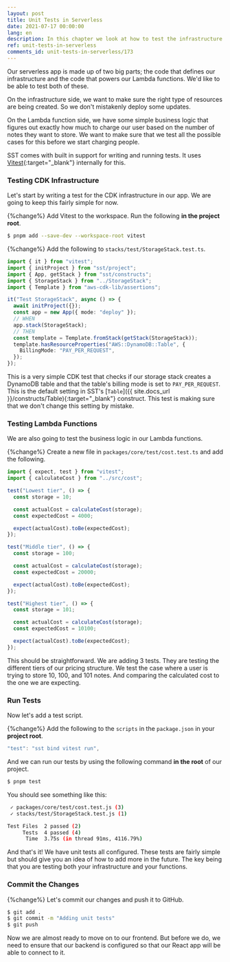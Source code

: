 ```yaml
---
layout: post
title: Unit Tests in Serverless
date: 2021-07-17 00:00:00
lang: en
description: In this chapter we look at how to test the infrastructure and the Lambda functions in our serverless app. We use SST's built in test command to help us write and run our tests.
ref: unit-tests-in-serverless
comments_id: unit-tests-in-serverless/173
---
```


Our serverless app is made up of two big parts; the code that defines our infrastructure and the code that powers our Lambda functions. We'd like to be able to test both of these.

On the infrastructure side, we want to make sure the right type of resources are being created. So we don't mistakenly deploy some updates.

On the Lambda function side, we have some simple business logic that figures out exactly how much to charge our user based on the number of notes they want to store. We want to make sure that we test all the possible cases for this before we start charging people.

SST comes with built in support for writing and running tests. It uses [Vitest](https://vitest.dev){:target="_blank"} internally for this.

### Testing CDK Infrastructure

Let's start by writing a test for the CDK infrastructure in our app. We are going to keep this fairly simple for now.

{%change%} Add Vitest to the workspace. Run the following **in the project root**.

```bash
$ pnpm add --save-dev --workspace-root vitest
```

{%change%} Add the following to `stacks/test/StorageStack.test.ts`.

```typescript
import { it } from "vitest";
import { initProject } from "sst/project";
import { App, getStack } from "sst/constructs";
import { StorageStack } from "../StorageStack";
import { Template } from "aws-cdk-lib/assertions";

it("Test StorageStack", async () => {
  await initProject({});
  const app = new App({ mode: "deploy" });
  // WHEN
  app.stack(StorageStack);
  // THEN
  const template = Template.fromStack(getStack(StorageStack));
  template.hasResourceProperties("AWS::DynamoDB::Table", {
    BillingMode: "PAY_PER_REQUEST",
  });
});
```

This is a very simple CDK test that checks if our storage stack creates a DynamoDB table and that the table's billing mode is set to `PAY_PER_REQUEST`. This is the default setting in SST's [`Table`]({{ site.docs_url }}/constructs/Table){:target="_blank"} construct. This test is making sure that we don't change this setting by mistake.

### Testing Lambda Functions

We are also going to test the business logic in our Lambda functions.

{%change%} Create a new file in `packages/core/test/cost.test.ts` and add the following.

```typescript
import { expect, test } from "vitest";
import { calculateCost } from "../src/cost";

test("Lowest tier", () => {
  const storage = 10;

  const actualCost = calculateCost(storage);
  const expectedCost = 4000;

  expect(actualCost).toBe(expectedCost);
});

test("Middle tier", () => {
  const storage = 100;

  const actualCost = calculateCost(storage);
  const expectedCost = 20000;

  expect(actualCost).toBe(expectedCost);
});

test("Highest tier", () => {
  const storage = 101;

  const actualCost = calculateCost(storage);
  const expectedCost = 10100;

  expect(actualCost).toBe(expectedCost);
});
```

This should be straightforward. We are adding 3 tests. They are testing the different tiers of our pricing structure. We test the case where a user is trying to store 10, 100, and 101 notes. And comparing the calculated cost to the one we are expecting.

### Run Tests

Now let's add a test script.

{%change%} Add the following to the `scripts` in the `package.json` in your **project root**.

```typescript
"test": "sst bind vitest run",
```

And we can run our tests by using the following command **in the root** of our project.

```bash
$ pnpm test
```

You should see something like this:

```bash
 ✓ packages/core/test/cost.test.js (3)
 ✓ stacks/test/StorageStack.test.js (1)

Test Files  2 passed (2)
     Tests  4 passed (4)
      Time  3.75s (in thread 91ms, 4116.79%)
```

And that's it! We have unit tests all configured. These tests are fairly simple but should give you an idea of how to add more in the future. The key being that you are testing both your infrastructure and your functions.

### Commit the Changes

{%change%} Let's commit our changes and push it to GitHub.

```bash
$ git add .
$ git commit -m "Adding unit tests"
$ git push
```

Now we are almost ready to move on to our frontend. But before we do, we need to ensure that our backend is configured so that our React app will be able to connect to it.
